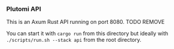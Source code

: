### Plutomi API

This is an Axum Rust API running on port 8080. TODO REMOVE

You can start it with `cargo run` from this directory but ideally with `./scripts/run.sh --stack api` from the root directory.
